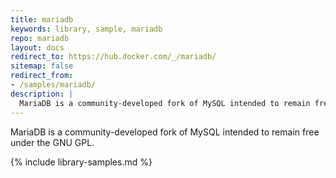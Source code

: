 ```yaml
---
title: mariadb
keywords: library, sample, mariadb
repo: mariadb
layout: docs
redirect_to: https://hub.docker.com/_/mariadb/
sitemap: false
redirect_from:
- /samples/mariadb/
description: |
  MariaDB is a community-developed fork of MySQL intended to remain free under the GNU GPL.
---
```


MariaDB is a community-developed fork of MySQL intended to remain free under the GNU GPL.


{% include library-samples.md %}
